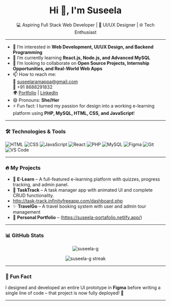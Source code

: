 <h1 align="center">Hi 👋, I'm Suseela</h1>

<p align="center">
  💻 Aspiring Full Stack Web Developer | 🎨 UI/UX Designer | 🌐 Tech Enthusiast  
</p>

---

- 👀 I’m interested in **Web Development, UI/UX Design, and Backend Programming**
- 🌱 I’m currently learning **React.js, Node.js, and Advanced MySQL**
- 💞️ I’m looking to collaborate on **Open Source Projects, Internship Opportunities, and Real-World Web Apps**
- 📫 How to reach me:  
  📧 suseelaramappa@gmail.com  
  📱 +91 8688291832  
  🌍 [Portfolio](https://suseela-portafolio.netlify.app/) | [LinkedIn](https://www.linkedin.com/in/suseela-ramappa/)  
- 😄 Pronouns: **She/Her**
- ⚡ Fun fact: I turned my passion for design into a working e-learning platform using **PHP, MySQL, HTML, CSS, and JavaScript**!

---

### 🛠️ Technologies & Tools

![HTML](https://img.shields.io/badge/-HTML5-E34F26?style=flat&logo=html5&logoColor=white)
![CSS](https://img.shields.io/badge/-CSS3-1572B6?style=flat&logo=css3)
![JavaScript](https://img.shields.io/badge/-JavaScript-F7DF1E?style=flat&logo=javascript&logoColor=black)
![React](https://img.shields.io/badge/-React-61DAFB?style=flat&logo=react&logoColor=black)
![PHP](https://img.shields.io/badge/-PHP-777BB4?style=flat&logo=php&logoColor=white)
![MySQL](https://img.shields.io/badge/-MySQL-4479A1?style=flat&logo=mysql&logoColor=white)
![Figma](https://img.shields.io/badge/-Figma-F24E1E?style=flat&logo=figma&logoColor=white)
![Git](https://img.shields.io/badge/-Git-F05032?style=flat&logo=git&logoColor=white)
![VS Code](https://img.shields.io/badge/-VS%20Code-007ACC?style=flat&logo=visual-studio-code)

---

### 🔥 My Projects

- 🎯 **E-Learn** – A full-featured e-learning platform with quizzes, progress tracking, and admin panel.  
- 📌 **TaskTrack** – A task manager app with animated UI and complete CRUD functionality.
- http://task-track.infinityfreeapp.com/dashboard.php
- ✨ **TravelGo** – A travel booking system with user and admin tour management
- 💼 **Personal Portfolio** – (https://suseela-portafolio.netlify.app/)

---

### 📊 GitHub Stats

<p align="center">
  <img src="https://github-readme-stats.vercel.app/api?username=suseela-g&show_icons=true&theme=radical" alt="suseela-g" />
</p>
<p align="center">
  <img src="https://github-readme-streak-stats.herokuapp.com?user=suseela-g&theme=radical" alt="suseela-g streak" />
</p>

---

### 🧩 Fun Fact
I designed and developed an entire UI prototype in **Figma** before writing a single line of code – that project is now fully deployed! 🚀

---

